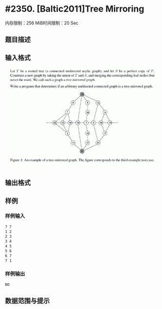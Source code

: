 # #2350. [Baltic2011]Tree Mirroring

内存限制：256 MiB时间限制：20 Sec

## 题目描述

## 输入格式

![](upload/201106/c.jpg)

## 输出格式

## 样例

### 样例输入

    
    7 7
    1 2
    2 3
    3 4
    4 5
    5 6
    6 7
    7 1
    

### 样例输出

    
    NO
    

## 数据范围与提示
